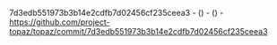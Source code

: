 7d3edb551973b3b14e2cdfb7d02456cf235ceea3 -  () -  () - https://github.com/project-topaz/topaz/commit/7d3edb551973b3b14e2cdfb7d02456cf235ceea3
